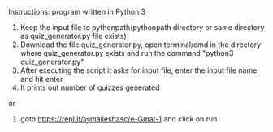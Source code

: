 Instructions: program written in Python 3 

1. Keep the input file to pythonpath(pythonpath directory or same directory as quiz_generator.py file exists)
2. Download the file quiz_generator.py, open terminal/cmd in the directory where quiz_generator.py exists and run the command "python3 quiz_generator.py"
3. After executing the script it asks for input file, enter the input file name and hit enter
4. It prints out number of quizzes generated

or
1. goto  https://repl.it/@malleshasc/e-Gmat-1 and click on run

